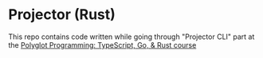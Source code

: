 # Projector (Rust)

This repo contains code written while going through "Projector CLI" part at the [Polyglot Programming: TypeScript, Go, & Rust course](https://frontendmasters.com/courses/typescript-go-rust/)
